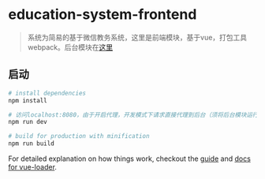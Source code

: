 # education-system-frontend

> 系统为简易的基于微信教务系统，这里是前端模块，基于vue，打包工具webpack。后台模块在[这里](https://github.com/zouyifeng/education-system-backend)

## 启动

``` bash
# install dependencies
npm install

# 访问localhost:8080，由于开启代理，开发模式下请求直接代理到后台（须将后台模块运行起来）
npm run dev

# build for production with minification
npm run build
```

For detailed explanation on how things work, checkout the [guide](http://vuejs-templates.github.io/webpack/) and [docs for vue-loader](http://vuejs.github.io/vue-loader).
